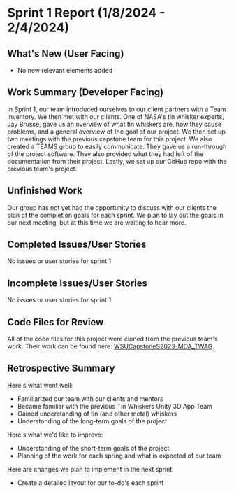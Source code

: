 # Sprint 1 Report (1/8/2024 - 2/4/2024)

## What's New (User Facing)
 * No new relevant elements added

## Work Summary (Developer Facing)
In Sprint 1, our team introduced ourselves to our client partners with a Team Inventory. We then met with our clients. One of NASA's tin whisker experts, Jay Brusse, gave us an overview of what tin whiskers are, how they cause problems, and a general overview of the goal of our project. We then set up two meetings with the previous capstone team for this project. We also created a TEAMS group to easily communicate. They gave us a run-through of the project software. They also provided what they had left of the documentation from their project. Lastly, we set up our GitHub repo with the previous team's project.

## Unfinished Work
Our group has not yet had the opportunity to discuss with our clients the plan of the completion goals for each sprint. We plan to lay out the goals in our next meeting, but at this time we are waiting to hear more. 

## Completed Issues/User Stories
No issues or user stories for sprint 1
 
 ## Incomplete Issues/User Stories
No issues or user stories for sprint 1

## Code Files for Review
All of the code files for this project were cloned from the previous team's work. Their work can be found here:
 [WSUCapstoneS2023-MDA_TWAG](https://github.com/WSUCapstoneS2023/MDA_TWAG).
 
## Retrospective Summary
Here's what went well:
  * Familiarized our team with our clients and mentors
  * Became familiar with the previous Tin Whiskers Unity 3D App Team
  * Gained understanding of tin (and other metal) whiskers
  * Understanding of the long-term goals of the project
 
Here's what we'd like to improve:
   * Understanding of the short-term goals of the project
   * Planning of the work for each spring and what is expected of our team
  
Here are changes we plan to implement in the next sprint:
   * Create a detailed layout for our to-do's each sprint

